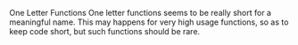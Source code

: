 One Letter Functions
One letter functions seems to be really short for a meaningful name. This may happens for very high usage functions, so as to keep code short, but such functions should be rare.

<?php

// Always use a meaningful name 
function addition($a, $b) {
    return $a + $b;
}

// One letter functions are rarely meaningful
function f($a, $b) {
    return $a + $b;
}

?>

